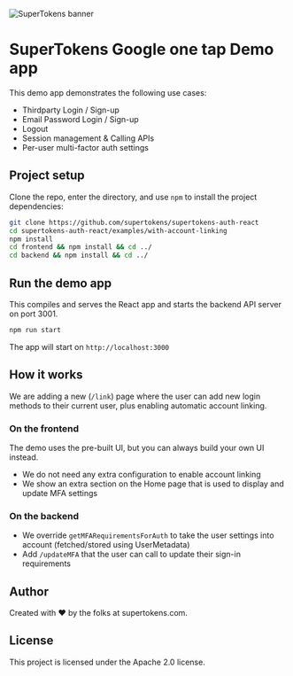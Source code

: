 ![SuperTokens banner](https://raw.githubusercontent.com/supertokens/supertokens-logo/master/images/Artboard%20%E2%80%93%2027%402x.png)

# SuperTokens Google one tap Demo app

This demo app demonstrates the following use cases:

-   Thirdparty Login / Sign-up
-   Email Password Login / Sign-up
-   Logout
-   Session management & Calling APIs
-   Per-user multi-factor auth settings

## Project setup

Clone the repo, enter the directory, and use `npm` to install the project dependencies:

```bash
git clone https://github.com/supertokens/supertokens-auth-react
cd supertokens-auth-react/examples/with-account-linking
npm install
cd frontend && npm install && cd ../
cd backend && npm install && cd ../
```

## Run the demo app

This compiles and serves the React app and starts the backend API server on port 3001.

```bash
npm run start
```

The app will start on `http://localhost:3000`

## How it works

We are adding a new (`/link`) page where the user can add new login methods to their current user, plus enabling automatic account linking.

### On the frontend

The demo uses the pre-built UI, but you can always build your own UI instead.

-   We do not need any extra configuration to enable account linking
-   We show an extra section on the Home page that is used to display and update MFA settings

### On the backend

-   We override `getMFARequirementsForAuth` to take the user settings into account (fetched/stored using UserMetadata)
-   Add `/updateMFA` that the user can call to update their sign-in requirements

## Author

Created with :heart: by the folks at supertokens.com.

## License

This project is licensed under the Apache 2.0 license.
